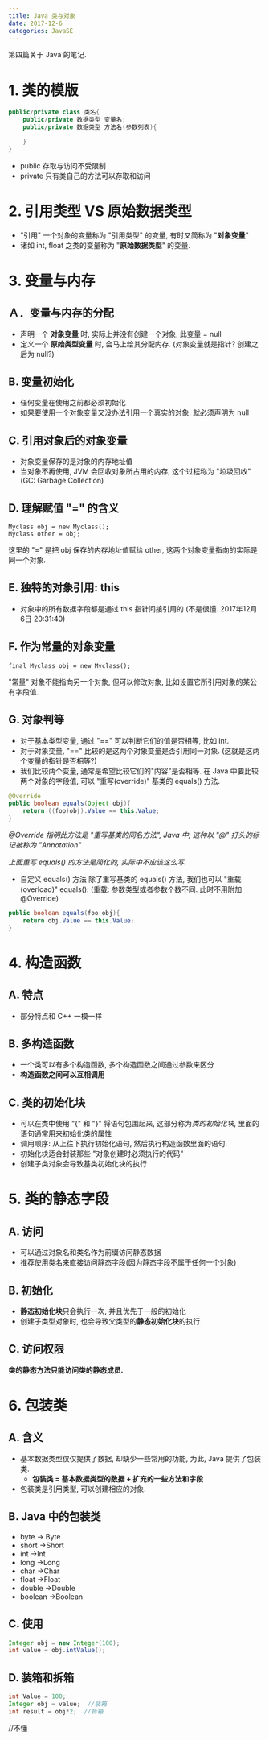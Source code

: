 ```yaml
---
title: Java 类与对象
date: 2017-12-6
categories: JavaSE
---
```


第四篇关于 Java 的笔记.
<!--more-->

# 1. 类的模版

```java
public/private class 类名{
    public/private 数据类型 变量名;
    public/private 数据类型 方法名(参数列表){

    }
}
```

- public 存取与访问不受限制
- private 只有类自己的方法可以存取和访问

# 2. 引用类型 VS 原始数据类型
- "引用" 一个对象的变量称为 "引用类型" 的变量, 有时又简称为 "**对象变量**"
- 诸如 int, float 之类的变量称为 "**原始数据类型**" 的变量.

# 3. 变量与内存
## Ａ．变量与内存的分配
- 声明一个 **对象变量** 时, 实际上并没有创建一个对象, 此变量 = null
- 定义一个 **原始类型变量** 时, 会马上给其分配内存.
(对象变量就是指针? 创建之后为 null?)

## B. 变量初始化
- 任何变量在使用之前都必须初始化
- 如果要使用一个对象变量又没办法引用一个真实的对象, 就必须声明为 null

## C. 引用对象后的对象变量
- 对象变量保存的是对象的内存地址值
- 当对象不再使用, JVM 会回收对象所占用的内存, 这个过程称为 "垃圾回收" (GC: Garbage Collection)

## D. 理解赋值 "=" 的含义

```
Myclass obj = new Myclass();
Myclass other = obj;
```

这里的 "=" 是把 obj 保存的内存地址值赋给 other, 这两个对象变量指向的实际是同一个对象.


## E. 独特的对象引用: this
- 对象中的所有数据字段都是通过 this 指针间接引用的
(不是很懂. 2017年12月6日 20:31:40)

## F. 作为常量的对象变量

```
final Myclass obj = new Myclass();
```

"常量" 对象不能指向另一个对象, 但可以修改对象, 比如设置它所引用对象的某公有字段值.

## G. 对象判等
- 对于基本类型变量, 通过 "==" 可以判断它们的值是否相等, 比如 int.
- 对于对象变量, "==" 比较的是这两个对象变量是否引用同一对象. (这就是这两个变量的指针是否相等?)
- 我们比较两个变量, 通常是希望比较它们的"内容"是否相等. 在 Java 中要比较两个对象的字段值, 可以 "重写(override)" 基类的 equals() 方法.

```java
@Override
public boolean equals(Object obj){
    return ((foo)obj).Value == this.Value;
}
```
*@Override 指明此方法是 "重写基类的同名方法", Java 中, 这种以 "@" 打头的标记被称为 "Annotation"*

*上面重写 equals() 的方法是简化的, 实际中不应该这么写.*

- 自定义 equals() 方法
除了重写基类的 equals() 方法, 我们也可以 "重载(overload)" equals():
(重载: 参数类型或者参数个数不同. 此时不用附加 @Override)

```java
public boolean equals(foo obj){
    return obj.Value == this.Value;
}
```


# 4. 构造函数
## A. 特点
- 部分特点和 C++ 一模一样
## B. 多构造函数
- 一个类可以有多个构造函数, 多个构造函数之间通过参数来区分
- **构造函数之间可以互相调用**

## C. 类的初始化块
- 可以在类中使用 "{" 和 "}" 将语句包围起来, 这部分称为*类的初始化块*, 里面的语句通常用来初始化类的属性
- 调用顺序: 从上往下执行初始化语句, 然后执行构造函数里面的语句.
- 初始化块适合封装那些 "对象创建时必须执行的代码"
- 创建子类对象会导致基类初始化块的执行

# 5. 类的静态字段
## A. 访问
- 可以通过对象名和类名作为前缀访问静态数据
- 推荐使用类名来直接访问静态字段(因为静态字段不属于任何一个对象)

## B. 初始化
- **静态初始化块**只会执行一次, 并且优先于一般的初始化
- 创建子类型对象时, 也会导致父类型的**静态初始化块**的执行

## C. 访问权限
**类的静态方法只能访问类的静态成员.**


# 6. 包装类
## A. 含义
- 基本数据类型仅仅提供了数据, 却缺少一些常用的功能, 为此, Java 提供了包装类.
    + **包装类 = 基本数据类型的数据 + 扩充的一些方法和字段**
- 包装类是引用类型, 可以创建相应的对象.

## B. Java 中的包装类
- byte -> Byte
- short ->Short
- int ->Int
- long ->Long
- char ->Char
- float ->Float
- double ->Double
- boolean ->Boolean

## C. 使用
```java
Integer obj = new Integer(100);
int value = obj.intValue();
```

## D. 装箱和拆箱

```java
int Value = 100;
Integer obj = value;  //装箱
int result = obj*2;  //拆箱
```

//不懂